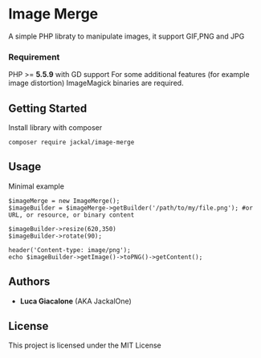 # Image Merge
A simple PHP libraty to manipulate images, it support GIF,PNG and JPG

### Requirement
PHP >= **5.5.9** with GD support 
For some additional features (for example image distortion) ImageMagick binaries are required.

## Getting Started
Install library with composer
```
composer require jackal/image-merge
```
## Usage
Minimal example
```
$imageMerge = new ImageMerge();
$imageBuilder = $imageMerge->getBuilder('/path/to/my/file.png'); #or URL, or resource, or binary content

$imageBuilder->resize(620,350)
$imageBuilder->rotate(90);
     
header('Content-type: image/png');           
echo $imageBuilder->getImage()->toPNG()->getContent();           
```


## Authors
* **Luca Giacalone** (AKA JackalOne)

## License
This project is licensed under the MIT License
